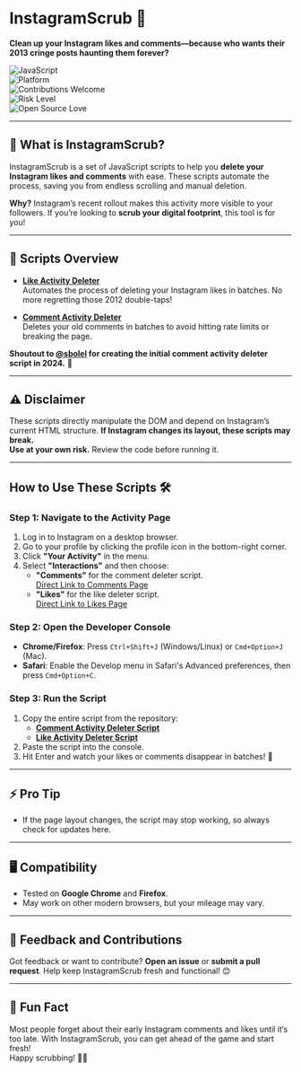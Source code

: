 # InstagramScrub 🧹  
**Clean up your Instagram likes and comments—because who wants their 2013 cringe posts haunting them forever?**  

![JavaScript](https://img.shields.io/badge/language-JavaScript-yellow)  
![Platform](https://img.shields.io/badge/platform-Instagram-blue)  
![Contributions Welcome](https://img.shields.io/badge/contributions-welcome-brightgreen)  
![Risk Level](https://img.shields.io/badge/risk-high-red)  
![Open Source Love](https://img.shields.io/badge/open%20source-💖-pink)

---

## 🚀 What is InstagramScrub?  
InstagramScrub is a set of JavaScript scripts to help you **delete your Instagram likes and comments** with ease. These scripts automate the process, saving you from endless scrolling and manual deletion.  

**Why?** Instagram’s recent rollout makes this activity more visible to your followers. If you’re looking to **scrub your digital footprint**, this tool is for you!  

---

## 📜 Scripts Overview  
- **[Like Activity Deleter](https://github.com/therealsarahw/InstagramScrub/blob/main/instagram-like-activity-deleter.js)**  
  Automates the process of deleting your Instagram likes in batches. No more regretting those 2012 double-taps!  

- **[Comment Activity Deleter](https://github.com/therealsarahw/InstagramScrub/blob/main/instagram-comment-activity-deleter.js)**  
  Deletes your old comments in batches to avoid hitting rate limits or breaking the page.  

**Shoutout to [@sbolel](https://github.com/sbolel) for creating the initial comment activity deleter script in 2024.** 🎉  

---

## ⚠️ Disclaimer  
These scripts directly manipulate the DOM and depend on Instagram’s current HTML structure. **If Instagram changes its layout, these scripts may break.**  
**Use at your own risk.** Review the code before running it.  

---

## How to Use These Scripts 🛠️  

### Step 1: Navigate to the Activity Page  
1. Log in to Instagram on a desktop browser.  
2. Go to your profile by clicking the profile icon in the bottom-right corner.  
3. Click **"Your Activity"** in the menu.  
4. Select **"Interactions"** and then choose:  
   - **"Comments"** for the comment deleter script.  
     [Direct Link to Comments Page](https://www.instagram.com/your_activity/interactions/comments)  
   - **"Likes"** for the like deleter script.  
     [Direct Link to Likes Page](https://www.instagram.com/your_activity/interactions/likes)  

### Step 2: Open the Developer Console  
- **Chrome/Firefox**: Press `Ctrl+Shift+J` (Windows/Linux) or `Cmd+Option+J` (Mac).  
- **Safari**: Enable the Develop menu in Safari's Advanced preferences, then press `Cmd+Option+C`.

### Step 3: Run the Script  
1. Copy the entire script from the repository:  
   - **[Comment Activity Deleter Script](https://github.com/therealsarahw/InstagramScrub/blob/main/instagram-comment-activity-deleter.js)**  
   - **[Like Activity Deleter Script](https://github.com/therealsarahw/InstagramScrub/blob/main/instagram-like-activity-deleter.js)**  
2. Paste the script into the console.  
3. Hit Enter and watch your likes or comments disappear in batches! 🎉  

---

## ⚡ Pro Tip
- If the page layout changes, the script may stop working, so always check for updates here.  

---

## 🖥️ Compatibility  
- Tested on **Google Chrome** and **Firefox**.  
- May work on other modern browsers, but your mileage may vary.  

---

## 📢 Feedback and Contributions  
Got feedback or want to contribute? **Open an issue** or **submit a pull request**. Help keep InstagramScrub fresh and functional! 😊  

---

## 🌟 Fun Fact  
Most people forget about their early Instagram comments and likes until it’s too late. With InstagramScrub, you can get ahead of the game and start fresh!  
Happy scrubbing! 🧽✨
